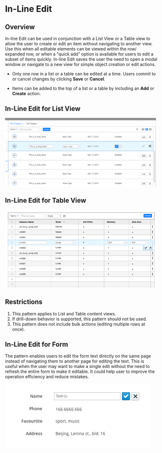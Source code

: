 # In-Line Edit

## Overview

In-line Edit can be used in conjunction with a List View or a Table view to allow the user to create or edit an item without navigating to another view.  Use this when all editable elements can be viewed within the row/ expanded row, or when a "quick add" option is available for users to edit a subset of items quickly. In-line Edit saves the user the need to open a modal window or navigate to a new view for simple object creation or edit actions.  

* Only one row in a list or a table can be edited at a time.  Users commit to or cancel changes by clicking **Save** or **Cancel**.

* Items can be added to the top of a list or a table by including an **Add** or **Create** action.  

## In-Line Edit for List View

![Image of List View](img/List_Edit_00.png)

## In-Line Edit for Table View

![Image of List View](img/Table_00.png)

## Restrictions
1. This pattern applies to List and Table content views.
2. If drill-down behavior is supported, this pattern should not be used.
3. This pattern does not include bulk actions (editing multiple rows at once).

## In-Line Edit for Form
The pattern enables users to edit the form text directly on the same page instead of navigating them to another page for editing the text. This is useful when the user may want to make a single edit without the need to refresh the entire form to make it editable. It could help user to improve the operation efficiency and reduce mistakes.

![Image of List View](img/Form_Edit.png)
